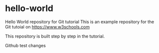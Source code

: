 # hello-world
Hello World repository for Git tutorial
This is an example repository for the Git tutoial on https://www.w3schools.com

This repository is built step by step in the tutorial.

Github test changes
